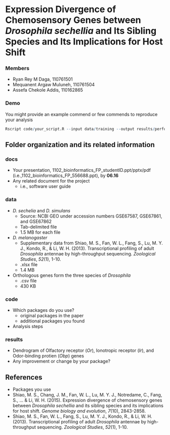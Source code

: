 
# Expression Divergence of Chemosensory Genes between *Drosophila sechellia* and Its Sibling Species and Its Implications for Host Shift 
### Members
* Ryan Rey M Daga, 110761501
* Mequanent Argaw Muluneh, 110761504
* Assefa Chekole Addis, 110162865

### Demo 
You might provide an example commend or few commends to reproduce your analysis
```R
Rscript code/your_script.R --input data/training --output results/performance.tsv
```

## Folder organization and its related information

### docs
* Your presentation, 1102_bioinformatics_FP_studentID.ppt/pptx/pdf (i.e.,1102_bioinformatics_FP_556688.ppt), by **06.16**
* Any related document for the project
  * i.e., software user guide

### data
* *D. sechelia* and *D. simulans*
  * Source: NCBI GEO under accession numbers GSE67587, GSE67861, and GSE67862
  * Tab-delimited file
  * 1.5 MB for each file
* *D. melanogaster*
  * Supplementary data from Shiao, M. S., Fan, W. L., Fang, S., Lu, M. Y. J., Kondo, R., & Li, W. H. (2013). Transcriptional profiling of adult *Drosophila* antennae by high-throughput sequencing. _Zoological Studies_, _52_(1), 1-10.
  * .xlsx file
  * 1.4 MB
* Orthologous genes form the three species of *Drosophila*
  * .csv file
  * 430 KB

### code
* Which packages do you use? 
  * original packages in the paper
  * additional packages you found
* Analysis steps

### results
* Dendrogram of Olfactory receptor (*Or*), Ionotropic receptor (*Ir*), and Odor-binding protien (*Obp*) genes 
* Any improvement or change by your package?

## References
* Packages you use
* Shiao, M. S., Chang, J. M., Fan, W. L., Lu, M. Y. J., Notredame, C., Fang, S., ... & Li, W. H. (2015). Expression divergence of chemosensory genes between *Drosophila sechellia* and its sibling species and its implications for host shift. _Genome biology and evolution_, _7_(10), 2843-2858.
* Shiao, M. S., Fan, W. L., Fang, S., Lu, M. Y. J., Kondo, R., & Li, W. H. (2013). Transcriptional profiling of adult *Drosophila* antennae by high-throughput sequencing. _Zoological Studies_, _52_(1), 1-10.